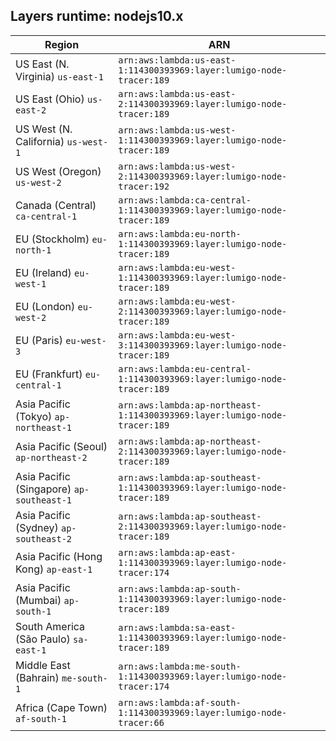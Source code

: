 Layers runtime: nodejs10.x
----
| Region | ARN |
| --- | --- |
|US East (N. Virginia)  `us-east-1`|`arn:aws:lambda:us-east-1:114300393969:layer:lumigo-node-tracer:189`|
|US East (Ohio)  `us-east-2`|`arn:aws:lambda:us-east-2:114300393969:layer:lumigo-node-tracer:189`|
|US West (N. California)  `us-west-1`|`arn:aws:lambda:us-west-1:114300393969:layer:lumigo-node-tracer:189`|
|US West (Oregon)  `us-west-2`|`arn:aws:lambda:us-west-2:114300393969:layer:lumigo-node-tracer:192`|
|Canada (Central)  `ca-central-1`|`arn:aws:lambda:ca-central-1:114300393969:layer:lumigo-node-tracer:189`|
|EU (Stockholm)  `eu-north-1`|`arn:aws:lambda:eu-north-1:114300393969:layer:lumigo-node-tracer:189`|
|EU (Ireland)  `eu-west-1`|`arn:aws:lambda:eu-west-1:114300393969:layer:lumigo-node-tracer:189`|
|EU (London)  `eu-west-2`|`arn:aws:lambda:eu-west-2:114300393969:layer:lumigo-node-tracer:189`|
|EU (Paris)  `eu-west-3`|`arn:aws:lambda:eu-west-3:114300393969:layer:lumigo-node-tracer:189`|
|EU (Frankfurt)  `eu-central-1`|`arn:aws:lambda:eu-central-1:114300393969:layer:lumigo-node-tracer:189`|
|Asia Pacific (Tokyo)  `ap-northeast-1`|`arn:aws:lambda:ap-northeast-1:114300393969:layer:lumigo-node-tracer:189`|
|Asia Pacific (Seoul)  `ap-northeast-2`|`arn:aws:lambda:ap-northeast-2:114300393969:layer:lumigo-node-tracer:189`|
|Asia Pacific (Singapore)  `ap-southeast-1`|`arn:aws:lambda:ap-southeast-1:114300393969:layer:lumigo-node-tracer:189`|
|Asia Pacific (Sydney)  `ap-southeast-2`|`arn:aws:lambda:ap-southeast-2:114300393969:layer:lumigo-node-tracer:189`|
|Asia Pacific (Hong Kong)  `ap-east-1`|`arn:aws:lambda:ap-east-1:114300393969:layer:lumigo-node-tracer:174`|
|Asia Pacific (Mumbai)  `ap-south-1`|`arn:aws:lambda:ap-south-1:114300393969:layer:lumigo-node-tracer:189`|
|South America (São Paulo)  `sa-east-1`|`arn:aws:lambda:sa-east-1:114300393969:layer:lumigo-node-tracer:189`|
|Middle East (Bahrain)  `me-south-1`|`arn:aws:lambda:me-south-1:114300393969:layer:lumigo-node-tracer:174`|
|Africa (Cape Town)  `af-south-1`|`arn:aws:lambda:af-south-1:114300393969:layer:lumigo-node-tracer:66`|
